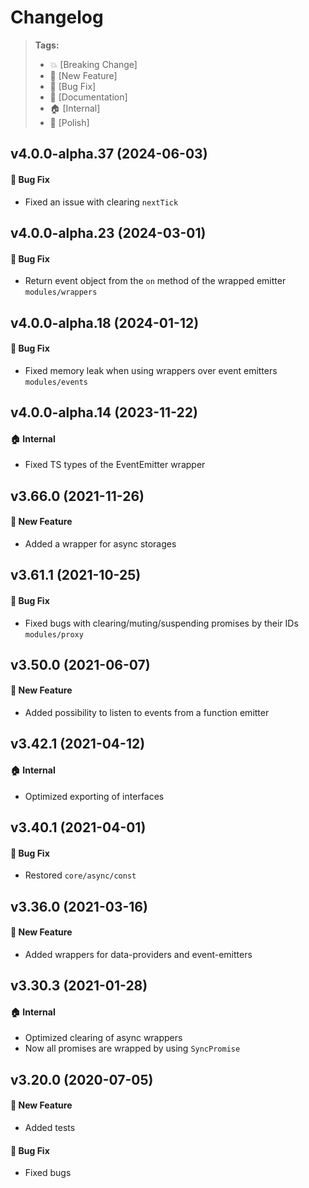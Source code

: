 Changelog
=========

> **Tags:**
> - :boom:       [Breaking Change]
> - :rocket:     [New Feature]
> - :bug:        [Bug Fix]
> - :memo:       [Documentation]
> - :house:      [Internal]
> - :nail_care:  [Polish]

## v4.0.0-alpha.37 (2024-06-03)

#### :bug: Bug Fix

* Fixed an issue with clearing `nextTick`

## v4.0.0-alpha.23 (2024-03-01)

#### :bug: Bug Fix

* Return event object from the `on` method of the wrapped emitter `modules/wrappers`

## v4.0.0-alpha.18 (2024-01-12)

#### :bug: Bug Fix

* Fixed memory leak when using wrappers over event emitters `modules/events`

## v4.0.0-alpha.14 (2023-11-22)

#### :house: Internal

* Fixed TS types of the EventEmitter wrapper

## v3.66.0 (2021-11-26)

#### :rocket: New Feature

* Added a wrapper for async storages

## v3.61.1 (2021-10-25)

#### :bug: Bug Fix

* Fixed bugs with clearing/muting/suspending promises by their IDs `modules/proxy`

## v3.50.0 (2021-06-07)

#### :rocket: New Feature

* Added possibility to listen to events from a function emitter

## v3.42.1 (2021-04-12)

#### :house: Internal

* Optimized exporting of interfaces

## v3.40.1 (2021-04-01)

#### :bug: Bug Fix

* Restored `core/async/const`

## v3.36.0 (2021-03-16)

#### :rocket: New Feature

* Added wrappers for data-providers and event-emitters

## v3.30.3 (2021-01-28)

#### :house: Internal

* Optimized clearing of async wrappers
* Now all promises are wrapped by using `SyncPromise`

## v3.20.0 (2020-07-05)

#### :rocket: New Feature

* Added tests

#### :bug: Bug Fix

* Fixed bugs
